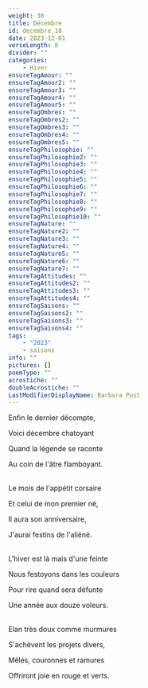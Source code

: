 ```yaml
---
weight: 30
title: Décembre
id: decembre_18
date: 2023-12-01
verseLength: 8
divider: ""
categories:
    - Hiver
ensureTagAmour: ""
ensureTagAmour2: ""
ensureTagAmour3: ""
ensureTagAmour4: ""
ensureTagAmour5: ""
ensureTagOmbres: ""
ensureTagOmbres2: ""
ensureTagOmbres3: ""
ensureTagOmbres4: ""
ensureTagOmbres5: ""
ensureTagPhilosophie: ""
ensureTagPhilosophie2: ""
ensureTagPhilosophie3: ""
ensureTagPhilosophie4: ""
ensureTagPhilosophie5: ""
ensureTagPhilosophie6: ""
ensureTagPhilosophie7: ""
ensureTagPhilosophie8: ""
ensureTagPhilosophie9: ""
ensureTagPhilosophie10: ""
ensureTagNature: ""
ensureTagNature2: ""
ensureTagNature3: ""
ensureTagNature4: ""
ensureTagNature5: ""
ensureTagNature6: ""
ensureTagNature7: ""
ensureTagAttitudes: ""
ensureTagAttitudes2: ""
ensureTagAttitudes3: ""
ensureTagAttitudes4: ""
ensureTagSaisons: ""
ensureTagSaisons2: ""
ensureTagSaisons3: ""
ensureTagSaisons4: ""
tags:
    - "2023"
    - saisons
info: ""
pictures: []
poemType: ""
acrostiche: ""
doubleAcrostiche: ""
LastModifierDisplayName: Barbara Post
---
```

Enfin le dernier décompte,

Voici décembre chatoyant

Quand la légende se raconte

Au coin de l'âtre flamboyant.

 \
 Le mois de l'appétit corsaire

 Et celui de mon premier né,

 Il aura son anniversaire,

 J'aurai festins de l'aliéné.

  \
L'hiver est là mais d'une feinte

Nous festoyons dans les couleurs

Pour rire quand sera défunte

Une année aux douze voleurs.

 \
Elan très doux comme murmures

S'achèvent les projets divers,

Mêlés, couronnes et ramures

Offriront joie en rouge et verts.
